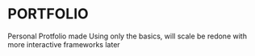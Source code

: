 # PORTFOLIO 
Personal Protfolio made Using only the basics, will scale be redone with more interactive frameworks later